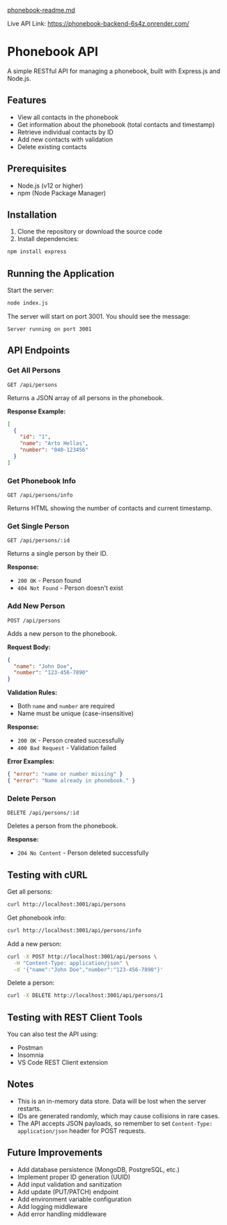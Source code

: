 [phonebook-readme.md](https://github.com/user-attachments/files/22986827/phonebook-readme.md)

Live API Link: https://phonebook-backend-6s4z.onrender.com/

# Phonebook API

A simple RESTful API for managing a phonebook, built with Express.js and Node.js.

## Features

- View all contacts in the phonebook
- Get information about the phonebook (total contacts and timestamp)
- Retrieve individual contacts by ID
- Add new contacts with validation
- Delete existing contacts

## Prerequisites

- Node.js (v12 or higher)
- npm (Node Package Manager)

## Installation

1. Clone the repository or download the source code
2. Install dependencies:

```bash
npm install express
```

## Running the Application

Start the server:

```bash
node index.js
```

The server will start on port 3001. You should see the message:
```
Server running on port 3001
```

## API Endpoints

### Get All Persons

```
GET /api/persons
```

Returns a JSON array of all persons in the phonebook.

**Response Example:**
```json
[
  {
    "id": "1",
    "name": "Arto Hellas",
    "number": "040-123456"
  }
]
```

### Get Phonebook Info

```
GET /api/persons/info
```

Returns HTML showing the number of contacts and current timestamp.

### Get Single Person

```
GET /api/persons/:id
```

Returns a single person by their ID.

**Response:**
- `200 OK` - Person found
- `404 Not Found` - Person doesn't exist

### Add New Person

```
POST /api/persons
```

Adds a new person to the phonebook.

**Request Body:**
```json
{
  "name": "John Doe",
  "number": "123-456-7890"
}
```

**Validation Rules:**
- Both `name` and `number` are required
- Name must be unique (case-insensitive)

**Response:**
- `200 OK` - Person created successfully
- `400 Bad Request` - Validation failed

**Error Examples:**
```json
{ "error": "name or number missing" }
{ "error": "Name already in phonebook." }
```

### Delete Person

```
DELETE /api/persons/:id
```

Deletes a person from the phonebook.

**Response:**
- `204 No Content` - Person deleted successfully

## Testing with cURL

Get all persons:
```bash
curl http://localhost:3001/api/persons
```

Get phonebook info:
```bash
curl http://localhost:3001/api/persons/info
```

Add a new person:
```bash
curl -X POST http://localhost:3001/api/persons \
  -H "Content-Type: application/json" \
  -d '{"name":"John Doe","number":"123-456-7890"}'
```

Delete a person:
```bash
curl -X DELETE http://localhost:3001/api/persons/1
```

## Testing with REST Client Tools

You can also test the API using:
- Postman
- Insomnia
- VS Code REST Client extension

## Notes

- This is an in-memory data store. Data will be lost when the server restarts.
- IDs are generated randomly, which may cause collisions in rare cases.
- The API accepts JSON payloads, so remember to set `Content-Type: application/json` header for POST requests.

## Future Improvements

- Add database persistence (MongoDB, PostgreSQL, etc.)
- Implement proper ID generation (UUID)
- Add input validation and sanitization
- Add update (PUT/PATCH) endpoint
- Add environment variable configuration
- Add logging middleware
- Add error handling middleware
